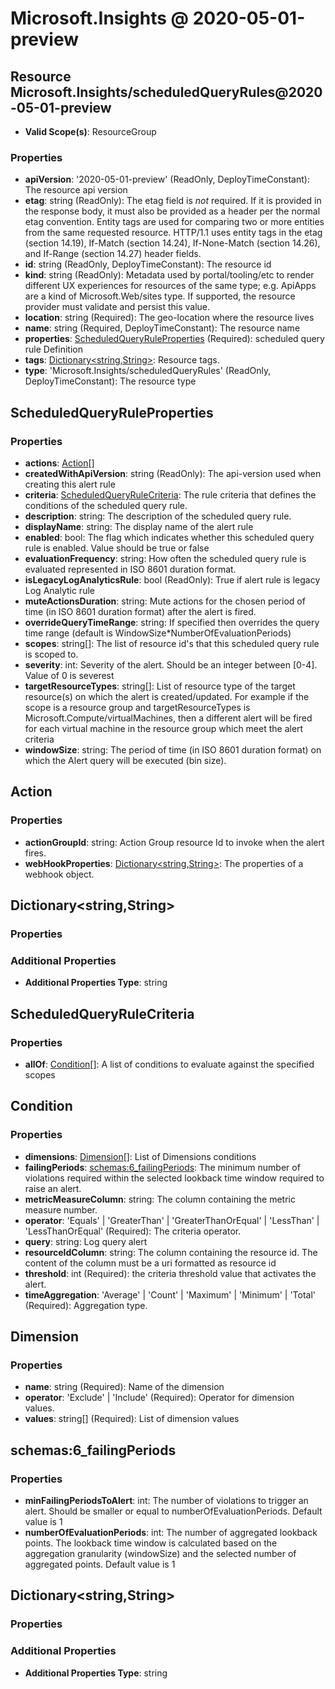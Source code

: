 # Microsoft.Insights @ 2020-05-01-preview

## Resource Microsoft.Insights/scheduledQueryRules@2020-05-01-preview
* **Valid Scope(s)**: ResourceGroup
### Properties
* **apiVersion**: '2020-05-01-preview' (ReadOnly, DeployTimeConstant): The resource api version
* **etag**: string (ReadOnly): The etag field is *not* required. If it is provided in the response body, it must also be provided as a header per the normal etag convention.  Entity tags are used for comparing two or more entities from the same requested resource. HTTP/1.1 uses entity tags in the etag (section 14.19), If-Match (section 14.24), If-None-Match (section 14.26), and If-Range (section 14.27) header fields.
* **id**: string (ReadOnly, DeployTimeConstant): The resource id
* **kind**: string (ReadOnly): Metadata used by portal/tooling/etc to render different UX experiences for resources of the same type; e.g. ApiApps are a kind of Microsoft.Web/sites type.  If supported, the resource provider must validate and persist this value.
* **location**: string (Required): The geo-location where the resource lives
* **name**: string (Required, DeployTimeConstant): The resource name
* **properties**: [ScheduledQueryRuleProperties](#scheduledqueryruleproperties) (Required): scheduled query rule Definition
* **tags**: [Dictionary<string,String>](#dictionarystringstring): Resource tags.
* **type**: 'Microsoft.Insights/scheduledQueryRules' (ReadOnly, DeployTimeConstant): The resource type

## ScheduledQueryRuleProperties
### Properties
* **actions**: [Action](#action)[]
* **createdWithApiVersion**: string (ReadOnly): The api-version used when creating this alert rule
* **criteria**: [ScheduledQueryRuleCriteria](#scheduledqueryrulecriteria): The rule criteria that defines the conditions of the scheduled query rule.
* **description**: string: The description of the scheduled query rule.
* **displayName**: string: The display name of the alert rule
* **enabled**: bool: The flag which indicates whether this scheduled query rule is enabled. Value should be true or false
* **evaluationFrequency**: string: How often the scheduled query rule is evaluated represented in ISO 8601 duration format.
* **isLegacyLogAnalyticsRule**: bool (ReadOnly): True if alert rule is legacy Log Analytic rule
* **muteActionsDuration**: string: Mute actions for the chosen period of time (in ISO 8601 duration format) after the alert is fired.
* **overrideQueryTimeRange**: string: If specified then overrides the query time range (default is WindowSize*NumberOfEvaluationPeriods)
* **scopes**: string[]: The list of resource id's that this scheduled query rule is scoped to.
* **severity**: int: Severity of the alert. Should be an integer between [0-4]. Value of 0 is severest
* **targetResourceTypes**: string[]: List of resource type of the target resource(s) on which the alert is created/updated. For example if the scope is a resource group and targetResourceTypes is Microsoft.Compute/virtualMachines, then a different alert will be fired for each virtual machine in the resource group which meet the alert criteria
* **windowSize**: string: The period of time (in ISO 8601 duration format) on which the Alert query will be executed (bin size).

## Action
### Properties
* **actionGroupId**: string: Action Group resource Id to invoke when the alert fires.
* **webHookProperties**: [Dictionary<string,String>](#dictionarystringstring): The properties of a webhook object.

## Dictionary<string,String>
### Properties
### Additional Properties
* **Additional Properties Type**: string

## ScheduledQueryRuleCriteria
### Properties
* **allOf**: [Condition](#condition)[]: A list of conditions to evaluate against the specified scopes

## Condition
### Properties
* **dimensions**: [Dimension](#dimension)[]: List of Dimensions conditions
* **failingPeriods**: [schemas:6_failingPeriods](#schemas6failingperiods): The minimum number of violations required within the selected lookback time window required to raise an alert.
* **metricMeasureColumn**: string: The column containing the metric measure number.
* **operator**: 'Equals' | 'GreaterThan' | 'GreaterThanOrEqual' | 'LessThan' | 'LessThanOrEqual' (Required): The criteria operator.
* **query**: string: Log query alert
* **resourceIdColumn**: string: The column containing the resource id. The content of the column must be a uri formatted as resource id
* **threshold**: int (Required): the criteria threshold value that activates the alert.
* **timeAggregation**: 'Average' | 'Count' | 'Maximum' | 'Minimum' | 'Total' (Required): Aggregation type.

## Dimension
### Properties
* **name**: string (Required): Name of the dimension
* **operator**: 'Exclude' | 'Include' (Required): Operator for dimension values.
* **values**: string[] (Required): List of dimension values

## schemas:6_failingPeriods
### Properties
* **minFailingPeriodsToAlert**: int: The number of violations to trigger an alert. Should be smaller or equal to numberOfEvaluationPeriods. Default value is 1
* **numberOfEvaluationPeriods**: int: The number of aggregated lookback points. The lookback time window is calculated based on the aggregation granularity (windowSize) and the selected number of aggregated points. Default value is 1

## Dictionary<string,String>
### Properties
### Additional Properties
* **Additional Properties Type**: string

